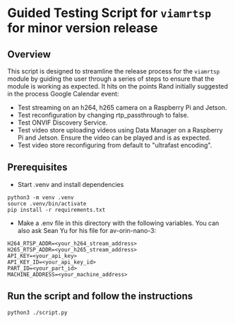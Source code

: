 # Guided Testing Script for `viamrtsp` for minor version release

## Overview

This script is designed to streamline the release process for the `viamrtsp` module by guiding the user through a series of steps to ensure that the module is working as expected. It hits on the points Rand initially suggested in the process Google Calendar event:

- Test streaming on an h264, h265 camera on a Raspberry Pi and Jetson.
- Test reconfiguration by changing rtp_passthrough to false.
- Test ONVIF Discovery Service.
- Test video store uploading videos using Data Manager on a Raspberry Pi and Jetson. Ensure the video can be played and is as expected.
- Test video store reconfiguring from default to "ultrafast encoding".

## Prerequisites
- Start .venv and install dependencies
```
python3 -m venv .venv
source .venv/bin/activate
pip install -r requirements.txt
```

- Make a .env file in this directory with the following variables. You can also ask Sean Yu for his file for av-orin-nano-3:
```
H264_RTSP_ADDR=<your_h264_stream_address>
H265_RTSP_ADDR=<your_h265_stream_address>
API_KEY=<your_api_key>
API_KEY_ID=<your_api_key_id>
PART_ID=<your_part_id>
MACHINE_ADDRESS=<your_machine_address>
```

## Run the script and follow the instructions
```
python3 ./script.py
```
